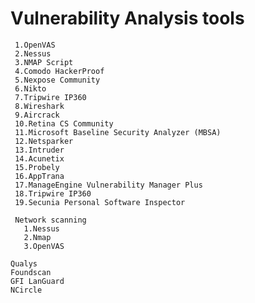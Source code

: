 #  Vulnerability Analysis tools

     
     1.OpenVAS
     2.Nessus
     3.NMAP Script
     4.Comodo HackerProof
     5.Nexpose Community
     6.Nikto
     7.Tripwire IP360
     8.Wireshark
     9.Aircrack
     10.Retina CS Community
     11.Microsoft Baseline Security Analyzer (MBSA)
     12.Netsparker
     13.Intruder
     14.Acunetix
     15.Probely
     16.AppTrana
     17.ManageEngine Vulnerability Manager Plus
     18.Tripwire IP360
     19.Secunia Personal Software Inspector

     Network scanning
       1.Nessus
       2.Nmap
       3.OpenVAS

    Qualys
    Foundscan
    GFI LanGuard
    NCircle
